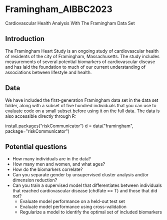 # Framingham_AIBBC2023
Cardiovascular Health Analysis With The Framingham Data Set

## Introduction
The Framingham Heart Study is an ongoing study of cardiovascular health of residents of the city of Framingham, Massachusetts. The study includes measurements of several potential biomarkers of cardiovascular disease and has laid the foundation to much of our current understanding of associations between lifestyle and health. 

## Data
We have included the first-generation Framingham data set in the data set folder, along with a subset of five hundred individuals that you can use to evaluate code on a small subset before using it on the full data. The data is also accessible directly through R:

install.packages("riskCommunicator")
d = data("framingham", package="riskCommunicator")

## Potential questions
- How many individuals are in the data?
- How many men and women, and what ages?
- How do the biomarkers correlate?
- Can you separate gender by unsupervised cluster analysis and/or dimension reduction?
- Can you train a supervised model that differentiates between individuals that reached cardiovascular disease (chdfate == T) and those that did not?
    - Evaluate model performance on a held-out test set
    - Evaluate model performance using cross-validation
    - Regularize a model to identify the optimal set of included biomarkers
